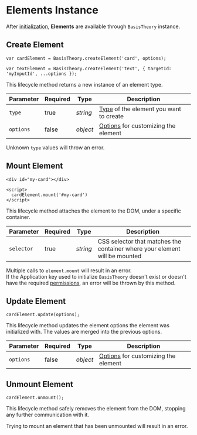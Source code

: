 # Elements Instance

After [initialization](#initialize), **Elements** are available through `BasisTheory` instance.

## Create Element

```tsx
var cardElement = BasisTheory.createElement('card', options);

var textElement = BasisTheory.createElement('text', { targetId: 'myInputId', ...options });
```

This lifecycle method returns a new instance of an element type.

| Parameter | Required | Type     | Description                                              |
|-----------|----------|----------|----------------------------------------------------------|
| `type`    | true     | *string* | [Type](#element-types) of the element you want to create |
| `options` | false    | *object* | [Options](#element-options) for customizing the element  |

<aside class="warning">
  <span>Unknown <code>type</code> values will throw an error.</span>
</aside>

## Mount Element

```tsx
<div id="my-card"></div>

<script>
  cardElement.mount('#my-card')
</script>
```

This lifecycle method attaches the element to the DOM, under a specific container.

| Parameter  | Required | Type     | Description                                                                |
|------------|----------|----------|----------------------------------------------------------------------------|
| `selector` | true     | *string* | CSS selector that matches the container where your element will be mounted |

<aside class="warning">
  <span>Multiple calls to <code>element.mount</code> will result in an error.</span>
</aside>

<aside class="warning">
  <span>If the Application key used to initialize <code>BasisTheory</code> doesn't exist or doesn't have the required <a href="#permissions">permissions</a>, an error will be thrown by this method.</span>
</aside>

## Update Element

```tsx
cardElement.update(options);
```

This lifecycle method updates the element options the element was initialized with. The values are merged into the previous options.

| Parameter | Required | Type     | Description                                             |
|-----------|----------|----------|---------------------------------------------------------|
| `options` | false    | *object* | [Options](#element-options) for customizing the element |

## Unmount Element

```tsx
cardElement.unmount();
```

This lifecycle method safely removes the element from the DOM, stopping any further communication with it.

<aside class="warning">
  <span>Trying to mount an element that has been unmounted will result in an error.</span>
</aside>
